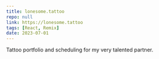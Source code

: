 ```yaml
---
title: lonesome.tattoo
repo: null
link: https://lonesome.tattoo
tags: [React, Remix]
date: 2023-07-01
---
```


Tattoo portfolio and scheduling for my very talented partner.
